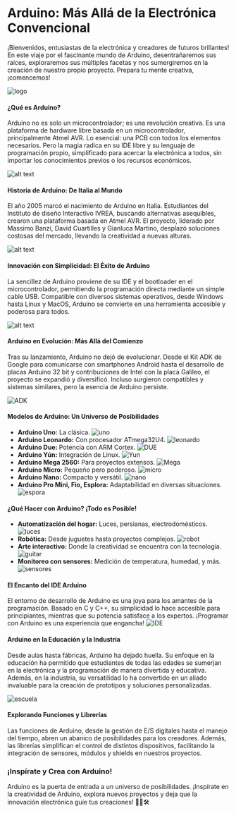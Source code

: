 # **Arduino: Más Allá de la Electrónica Convencional**

¡Bienvenidos, entusiastas de la electrónica y creadores de futuros brillantes! En este viaje por el fascinante mundo de Arduino, desentrañaremos sus raíces, exploraremos sus múltiples facetas y nos sumergiremos en la creación de nuestro propio proyecto. Prepara tu mente creativa, ¡comencemos!

![logo](/src/arduino-logo-0.png)

#### **¿Qué es Arduino?**
Arduino no es solo un microcontrolador; es una revolución creativa. Es una plataforma de hardware libre basada en un microcontrolador, principalmente Atmel AVR. Lo esencial: una PCB con todos los elementos necesarios. Pero la magia radica en su IDE libre y su lenguaje de programación propio, simplificado para acercar la electrónica a todos, sin importar los conocimientos previos o los recursos económicos.

![alt text](/src/image.png)

#### **Historia de Arduino: De Italia al Mundo**
El año 2005 marcó el nacimiento de Arduino en Italia. Estudiantes del Instituto de diseño Interactivo IVREA, buscando alternativas asequibles, crearon una plataforma basada en Atmel AVR. El proyecto, liderado por Massimo Banzi, David Cuartilles y Gianluca Martino, desplazó soluciones costosas del mercado, llevando la creatividad a nuevas alturas.

![alt text](/src/image-3.png)

#### **Innovación con Simplicidad: El Éxito de Arduino**
La sencillez de Arduino proviene de su IDE y el bootloader en el microcontrolador, permitiendo la programación directa mediante un simple cable USB. Compatible con diversos sistemas operativos, desde Windows hasta Linux y MacOS, Arduino se convierte en una herramienta accesible y poderosa para todos.

![alt text](/src/image-2.png)

#### **Arduino en Evolución: Más Allá del Comienzo**
Tras su lanzamiento, Arduino no dejó de evolucionar. Desde el Kit ADK de Google para comunicarse con smartphones Android hasta el desarrollo de placas Arduino 32 bit y contribuciones de Intel con la placa Galileo, el proyecto se expandió y diversificó. Incluso surgieron compatibles y sistemas similares, pero la esencia de Arduino persiste.

![ADK](/src/mega-adk.jpg)


#### **Modelos de Arduino: Un Universo de Posibilidades**
- **Arduino Uno:** La clásica. 
![uno](/src/ArduinoUno_R3_y_usb.webp)
- **Arduino Leonardo:** Con procesador ATmega32U4. 
![leonardo](/src/arduino-leonardo.2.jpg)
- **Arduino Due:** Potencia con ARM Cortex. 
![DUE](/src/arduino-due.png)
- **Arduino Yún:** Integración de Linux. 
![Yun](/src/ARDUINO_YUN.png)
- **Arduino Mega 2560:** Para proyectos extensos. 
![Mega](/src/arduino-mega.png)
- **Arduino Micro:** Pequeño pero poderoso. ![micro](/src/arduino-micro.jpg)
- **Arduino Nano:** Compacto y versátil. 
![nano](/src/arduino-nano.jpg)
- **Arduino Pro Mini, Fio, Esplora:** Adaptabilidad en diversas situaciones. 
![espora](/src/arduino-esplora.jpg)

#### **¿Qué Hacer con Arduino? ¡Todo es Posible!**
- **Automatización del hogar:** Luces, persianas, electrodomésticos.
![luces](/src/lucesled-arduino.webp)
- **Robótica:** Desde juguetes hasta proyectos complejos.
![robot](/src/elegoo-robot-car.jpg)
- **Arte interactivo:** Donde la creatividad se encuentra con la tecnología.
![guitar](/src/arduino-guitar.jpg)
- **Monitoreo con sensores:** Medición de temperatura, humedad, y más.
![sensores](/src/sensores.JPG)





#### **El Encanto del IDE Arduino**
El entorno de desarrollo de Arduino es una joya para los amantes de la programación. Basado en C y C++, su simplicidad lo hace accesible para principiantes, mientras que su potencia satisface a los expertos. ¡Programar con Arduino es una experiencia que engancha!
![IDE](/src/idearduino.webp)

#### **Arduino en la Educación y la Industria**
Desde aulas hasta fábricas, Arduino ha dejado huella. Su enfoque en la educación ha permitido que estudiantes de todas las edades se sumerjan en la electrónica y la programación de manera divertida y educativa. Además, en la industria, su versatilidad lo ha convertido en un aliado invaluable para la creación de prototipos y soluciones personalizadas.

![escuela](/src/arduino-escuela.jpg)

#### **Explorando Funciones y Librerías**
Las funciones de Arduino, desde la gestión de E/S digitales hasta el manejo del tiempo, abren un abanico de posibilidades para los creadores. Además, las librerías simplifican el control de distintos dispositivos, facilitando la integración de sensores, módulos y shields en nuestros proyectos.

### **¡Inspírate y Crea con Arduino!**
Arduino es la puerta de entrada a un universo de posibilidades. ¡Inspírate en la creatividad de Arduino, explora nuevos proyectos y deja que la innovación electrónica guíe tus creaciones! 🌌💡🛠️

